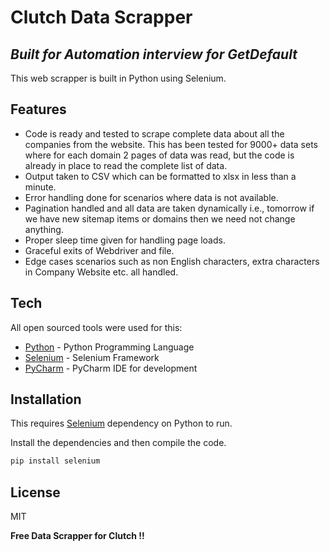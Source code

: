 # Clutch Data Scrapper
## _Built for Automation interview for GetDefault_

This web scrapper is built in Python using Selenium.

## Features
- Code is ready and tested to scrape complete data about all the companies from the website. This has been tested for 9000+ data sets where for each domain 2 pages of data was read, but the code is already in place to read the complete list of data.
- Output taken to CSV which can be formatted to xlsx in less than a minute.
- Error handling done for scenarios where data is not available.
- Pagination handled and all data are taken dynamically i.e., tomorrow if we have new sitemap items or domains then we need not change anything.
- Proper sleep time given for handling page loads.
- Graceful exits of Webdriver and file.
- Edge cases scenarios such as non English characters, extra characters in Company Website etc. all handled.

## Tech

All open sourced tools were used for this:

- [Python](https://www.python.org/) - Python Programming Language
- [Selenium](https://www.selenium.dev/) - Selenium Framework
- [PyCharm](https://www.jetbrains.com/pycharm/) - PyCharm IDE for development


## Installation

This requires [Selenium](https://pypi.org/project/selenium/) dependency on Python to run.

Install the dependencies and then compile the code.

```sh
pip install selenium
```


## License

MIT

**Free Data Scrapper for Clutch !!**